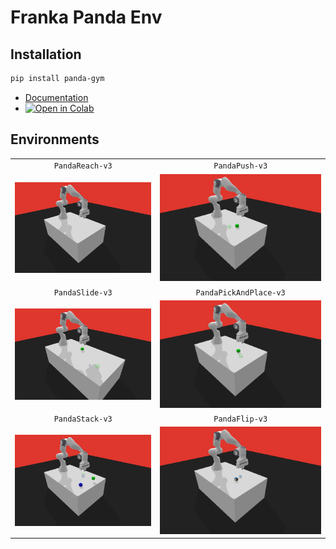 # Franka Panda Env

## Installation
```bash
pip install panda-gym
```


- [Documentation](https://panda-gym.readthedocs.io/en/latest/guide/install.html)
- [![Open in Colab](https://colab.research.google.com/assets/colab-badge.svg)](https://colab.research.google.com/github/qgallouedec/panda-gym/blob/master/examples/PickAndPlace.ipynb)

## Environments

|                                  |                                                |
| :------------------------------: | :--------------------------------------------: |
|         `PandaReach-v3`          |                 `PandaPush-v3`                 |
| ![PandaReach-v3](img/reach.png) |         ![PandaPush-v3](img/push.png)         |
|         `PandaSlide-v3`          |             `PandaPickAndPlace-v3`             |
| ![PandaSlide-v3](img/slide.png) | ![PandaPickAndPlace-v3](img/pickandplace.png) |
|         `PandaStack-v3`          |              `PandaFlip-v3`                    |
| ![PandaStack-v3](img/stack.png) | ![PandaFlip-v3](img/flip.png) |
